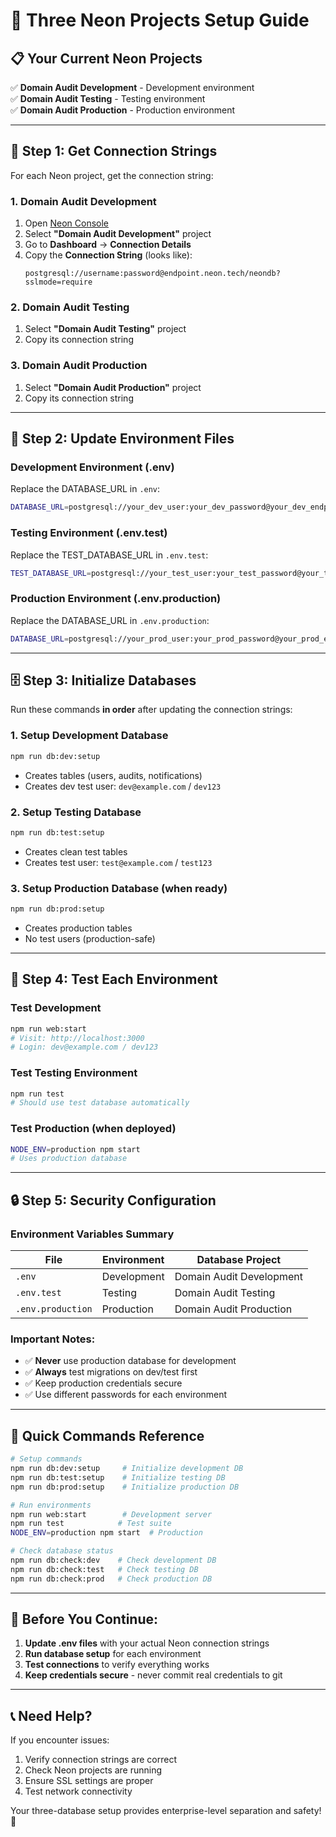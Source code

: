 # 🚀 Three Neon Projects Setup Guide

## 📋 **Your Current Neon Projects**

✅ **Domain Audit Development** - Development environment  
✅ **Domain Audit Testing** - Testing environment  
✅ **Domain Audit Production** - Production environment

---

## 🔧 **Step 1: Get Connection Strings**

For each Neon project, get the connection string:

### **1. Domain Audit Development**

1. Open [Neon Console](https://console.neon.tech/)
2. Select **"Domain Audit Development"** project
3. Go to **Dashboard** → **Connection Details**
4. Copy the **Connection String** (looks like):
   ```
   postgresql://username:password@endpoint.neon.tech/neondb?sslmode=require
   ```

### **2. Domain Audit Testing**

1. Select **"Domain Audit Testing"** project
2. Copy its connection string

### **3. Domain Audit Production**

1. Select **"Domain Audit Production"** project
2. Copy its connection string

---

## 📝 **Step 2: Update Environment Files**

### **Development Environment (.env)**

Replace the DATABASE_URL in `.env`:

```bash
DATABASE_URL=postgresql://your_dev_user:your_dev_password@your_dev_endpoint.neon.tech/neondb?sslmode=require&channel_binding=require
```

### **Testing Environment (.env.test)**

Replace the TEST_DATABASE_URL in `.env.test`:

```bash
TEST_DATABASE_URL=postgresql://your_test_user:your_test_password@your_test_endpoint.neon.tech/neondb?sslmode=require&channel_binding=require
```

### **Production Environment (.env.production)**

Replace the DATABASE_URL in `.env.production`:

```bash
DATABASE_URL=postgresql://your_prod_user:your_prod_password@your_prod_endpoint.neon.tech/neondb?sslmode=require&channel_binding=require
```

---

## 🗄️ **Step 3: Initialize Databases**

Run these commands **in order** after updating the connection strings:

### **1. Setup Development Database**

```bash
npm run db:dev:setup
```

- Creates tables (users, audits, notifications)
- Creates dev test user: `dev@example.com` / `dev123`

### **2. Setup Testing Database**

```bash
npm run db:test:setup
```

- Creates clean test tables
- Creates test user: `test@example.com` / `test123`

### **3. Setup Production Database (when ready)**

```bash
npm run db:prod:setup
```

- Creates production tables
- No test users (production-safe)

---

## 🧪 **Step 4: Test Each Environment**

### **Test Development**

```bash
npm run web:start
# Visit: http://localhost:3000
# Login: dev@example.com / dev123
```

### **Test Testing Environment**

```bash
npm run test
# Should use test database automatically
```

### **Test Production (when deployed)**

```bash
NODE_ENV=production npm start
# Uses production database
```

---

## 🔒 **Step 5: Security Configuration**

### **Environment Variables Summary**

| File              | Environment | Database Project         |
| ----------------- | ----------- | ------------------------ |
| `.env`            | Development | Domain Audit Development |
| `.env.test`       | Testing     | Domain Audit Testing     |
| `.env.production` | Production  | Domain Audit Production  |

### **Important Notes:**

- ✅ **Never** use production database for development
- ✅ **Always** test migrations on dev/test first
- ✅ Keep production credentials secure
- ✅ Use different passwords for each environment

---

## 🎯 **Quick Commands Reference**

```bash
# Setup commands
npm run db:dev:setup     # Initialize development DB
npm run db:test:setup    # Initialize testing DB
npm run db:prod:setup    # Initialize production DB

# Run environments
npm run web:start        # Development server
npm run test            # Test suite
NODE_ENV=production npm start  # Production

# Check database status
npm run db:check:dev    # Check development DB
npm run db:check:test   # Check testing DB
npm run db:check:prod   # Check production DB
```

---

## 🚨 **Before You Continue:**

1. **Update .env files** with your actual Neon connection strings
2. **Run database setup** for each environment
3. **Test connections** to verify everything works
4. **Keep credentials secure** - never commit real credentials to git

---

## 📞 **Need Help?**

If you encounter issues:

1. Verify connection strings are correct
2. Check Neon projects are running
3. Ensure SSL settings are proper
4. Test network connectivity

Your three-database setup provides enterprise-level separation and safety! 🎉
